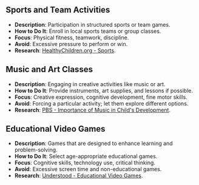 ## **Sports and Team Activities**
- **Description**: Participation in structured sports or team games.
- **How to Do It**: Enroll in local sports teams or group classes.
- **Focus**: Physical fitness, teamwork, discipline.
- **Avoid**: Excessive pressure to perform or win.
- **Research**: [HealthyChildren.org - Sports](https://www.healthychildren.org/English/healthy-living/sports/Pages/default.aspx).
## **Music and Art Classes**
- **Description**: Engaging in creative activities like music or art.
- **How to Do It**: Provide instruments, art supplies, and lessons if possible.
- **Focus**: Creative expression, cognitive development, fine motor skills.
- **Avoid**: Forcing a particular activity; let them explore different options.
- **Research**: [PBS - Importance of Music in Child's Development](https://www.pbs.org/parents/thrive/the-importance-of-music-in-your-childs-development).
## **Educational Video Games**
- **Description**: Games that are designed to enhance learning and problem-solving.
- **How to Do It**: Select age-appropriate educational games.
- **Focus**: Cognitive skills, technology use, critical thinking.
- **Avoid**: Excessive screen time and non-educational games.
- **Research**: [Understood - Educational Video Games](https://www.understood.org/en/school-learning/learning-at-home/games-skillbuilders/the-benefits-of-video-games).